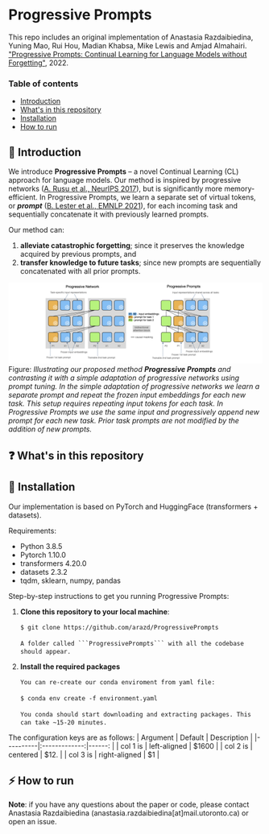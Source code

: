 # Progressive Prompts

This repo includes an original implementation of Anastasia Razdaibiedina, Yuning Mao, Rui Hou, Madian Khabsa, Mike Lewis and Amjad Almahairi. ["Progressive Prompts: Continual Learning for Language Models without Forgetting"](https://openreview.net/pdf?id=UJTgQBc91_), 2022.

### Table of contents
* [Introduction](#star2-introduction)
* [What's in this repository](#question-whats-in-this-repository)
* [Installation](#wrench-installation)
* [How to run](#zap-how-to-run) 


## :star2: Introduction
We introduce **Progressive Prompts** – a novel Continual Learning (CL) approach for language models. Our
method is inspired by progressive networks ([A. Rusu et al., NeurIPS 2017](https://arxiv.org/pdf/1606.04671.pdf)), but is significantly more memory-efficient. In Progressive Prompts, we learn a separate set of virtual tokens, or ***prompt*** ([B. Lester et al., EMNLP 2021](https://arxiv.org/pdf/2104.08691.pdf)), for each incoming task and sequentially concatenate it with previously learned prompts. 

Our method can: 

1) **alleviate catastrophic forgetting**; since it preserves the knowledge acquired by previous prompts, and 
2) **transfer knowledge to future tasks**; since new prompts are sequentially concatenated with all prior prompts.

![Progressive Prompts schematics](/images/illustration.png)
Figure: *Illustrating our proposed method **Progressive Prompts** and contrasting it with a simple
adaptation of progressive networks using prompt tuning. In the simple adaptation of progressive
networks we learn a separate prompt and repeat the frozen input embeddings for each new task.
This setup requires repeating input tokens for each task. In Progressive Prompts we use the same
input and progressively append new prompt for each new task. Prior task prompts are not modified
by the addition of new prompts.*

## :question: What's in this repository

## :wrench: Installation

Our implementation is based on PyTorch and HuggingFace (transformers + datasets). 

Requirements:
* Python 3.8.5
* Pytorch 1.10.0
* transformers 4.20.0
* datasets 2.3.2
* tqdm, sklearn, numpy, pandas

Step-by-step instructions to get you running Progressive Prompts:

1) **Clone this repository to your local machine**:

       $ git clone https://github.com/arazd/ProgressivePrompts

       A folder called ```ProgressivePrompts``` with all the codebase should appear.

2) **Install the required packages**

       You can re-create our conda enviroment from yaml file:

       $ conda env create -f environment.yaml

       You conda should start downloading and extracting packages. This can take ~15-20 minutes.

The configuration keys are as follows:
| Argument |   Default     |  Description |
|----------|:-------------:|------:   |
| col 1 is |  left-aligned | $1600    |
| col 2 is |    centered   |   $12.   |
| col 3 is | right-aligned |    $1    |
## :zap: How to run 


**Note**: if you have any questions about the paper or code, please contact Anastasia Razdaibiedina (anastasia.razdaibiedina[at]mail.utoronto.ca) or open an issue.
